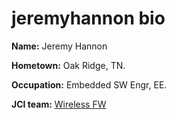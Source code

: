 # jeremyhannon bio

**Name:** Jeremy Hannon

**Hometown:** Oak Ridge, TN.

**Occupation:** Embedded SW Engr, EE.

**JCI team:** [Wireless FW](https://github.jci.com/wireless/)
